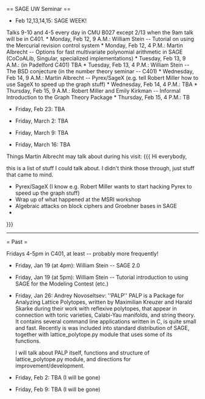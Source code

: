 == SAGE UW Seminar ==

 * Feb 12,13,14,15: SAGE WEEK!

 
Talks 9-10 and 4-5 every day in CMU B027 except 2/13 when the 9am talk will be in C401.
     * Monday,  Feb 12, 9 A.M.: William Stein -- Tutorial on using the Mercurial
                                revision control system
     * Monday,  Feb 12, 4 P.M.: Martin Albrecht -- Options for fast multivariate
                                polynomial arithmetic in SAGE (CoCoALib, Singular,
                                specialized implementations)
     * Tuesday, Feb 13, 9 A.M.: (in Padelford C401) TBA
     * Tuesday, Feb 13, 4 P.M.: William Stein -- The BSD conjecture (in the number
                                theory seminar -- C401)
     * Wednesday, Feb 14, 9 A.M.: Martin Albrecht -- Pyrex/SageX (e.g. tell Robert
                                Miller how to use SageX to speed up the graph stuff)
     * Wednesday, Feb 14, 4 P.M.: TBA
     * Thursday, Feb 15, 9 A.M.: Robert Miller and Emily Kirkman -- Informal
                                 Introduction to the Graph Theory Package
     * Thursday, Feb 15, 4 P.M.: TB

 * Friday, Feb 23: TBA

 * Friday, March 2: TBA

 * Friday, March 9: TBA

 * Friday, March 16: TBA

Things Martin Albrecht may talk about during his visit:
{{{
Hi everybody, 
 
this is a list of stuff I could talk about. I didn't think those through, just 
stuff that came to mind.
 
 * Pyrex/SageX (I know e.g. Robert Miller wants to start hacking Pyrex to 
    speed up the graph stuff)
 * Wrap up of what happened at the MSRI workshop
 * Algebraic attacks on block ciphers and Groebner bases in SAGE 
 * 
}}}


----

= Past =

Fridays 4-5pm in C401, at least -- probably more frequently!

 * Friday, Jan 19 (at 4pm): William Stein -- SAGE 2.0

 * Friday, Jan 19 (at 5pm): William Stein -- Tutorial introduction to using SAGE for the Modeling Contest (etc.)
  
 * Friday, Jan 26: Andrey Novoseltsev: ''PALP''
    PALP is a Package for Analyzing Lattice Polytopes, written by Maximilian Kreuzer and Harald Skarke during their work with reflexive polytopes, that appear in connection with toric varieties, Calabi-Yau manifolds, and string theory. It contains several command line applications written in C, is quite small and fast. Recently is was included into standard distribution of SAGE, together with lattice_polytope.py module that uses some of its functions. 

    I will talk about PALP itself, functions and structure of lattice_polytope.py module, and directions for improvement/development.
 
 * Friday, Feb 2: TBA (I will be gone)

 * Friday, Feb 9: TBA (I will be gone)
